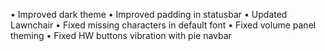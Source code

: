 • Improved dark theme
• Improved padding in statusbar
• Updated Lawnchair
• Fixed missing characters in default font
• Fixed volume panel theming
• Fixed HW buttons vibration with pie navbar